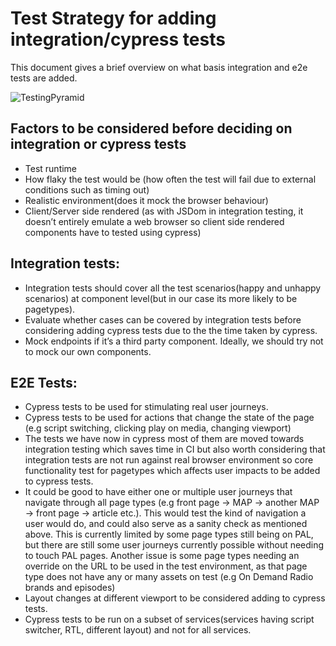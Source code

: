 # Test Strategy for adding integration/cypress tests
This document gives a brief overview on what basis integration and e2e tests are added.

![TestingPyramid](https://user-images.githubusercontent.com/9802855/83626408-42541580-a58d-11ea-9891-30dcd2e5b936.png)

## Factors to be considered before deciding on integration or cypress tests

- Test runtime
- How flaky the test would be (how often the test will fail due to external conditions such as timing out)
- Realistic environment(does it mock the browser behaviour)
- Client/Server side rendered (as with JSDom in integration testing, it doesn’t entirely emulate a web browser so client side rendered components have to tested using cypress)

## Integration tests:

- Integration tests should cover all the test scenarios(happy and unhappy scenarios) at component level(but in our case its more likely to be pagetypes).
- Evaluate whether cases can be covered by integration tests before considering adding cypress tests due to the the time taken by cypress.
- Mock endpoints if it’s a third party component. Ideally, we should try not to mock our own components.

## E2E Tests:

- Cypress tests to be used for stimulating real user journeys.
- Cypress tests to be used for actions that change the state of the page (e.g script switching, clicking play on media, changing viewport)
- The tests we have now in cypress most of them are moved towards integration testing which saves time in CI but also worth considering that integration tests are not run against real browser environment so core functionality test for pagetypes which affects user impacts to be added to cypress tests.
- It could be good to have either one or multiple user journeys that navigate through all page types (e.g front page → MAP → another MAP → front page → article etc.). This would test the kind of navigation a user would do, and could also serve as a sanity check as mentioned above. This is currently limited by some page types still being on PAL, but there are still some user journeys currently possible without needing to touch PAL pages. Another issue is some page types needing an override on the URL to be used in the test environment, as that page type does not have any or many assets on test (e.g On Demand Radio brands and episodes)
- Layout changes at different viewport to be considered adding to cypress tests.
- Cypress tests to be run on a subset of services(services having script switcher, RTL, different layout) and not for all services.
